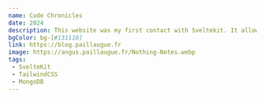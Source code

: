 ```yaml
---
name: Code Chronicles
date: 2024
description: This website was my first contact with Sveltekit. It allowed me to learn the fundamentals principles of Sveltekit.
bgColor: bg-[#131110]
link: https://blog.paillaugue.fr
image: https://angus.paillaugue.fr/Nothing-Notes.webp
tags:
 - SvelteKit
 - TailwindCSS
 - MongoDB
---
```

